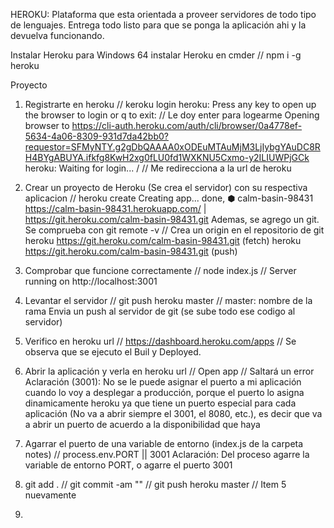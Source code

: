 HEROKU: Plataforma que esta orientada a proveer servidores de todo tipo de lenguajes. Entrega todo listo para que se ponga la aplicación ahi y la devuelva funcionando.

Instalar Heroku para Windows 64
instalar Heroku en cmder  //  npm i -g heroku

Proyecto

1) Registrarte en heroku // keroku login
heroku: Press any key to open up the browser to login or q to exit: // Le doy enter para logearme
Opening browser to https://cli-auth.heroku.com/auth/cli/browser/0a4778ef-5634-4a06-8309-931d7da42bb0?requestor=SFMyNTY.g2gDbQAAAA0xODEuMTAuMjM3LjIybgYAuDC8RH4BYgABUYA.ifkfg8KwH2xg0fLU0fd1WXKNU5Cxmo-y2ILIUWPjGCk
heroku: Waiting for login... /     // Me redirecciona a la url de heroku

2) Crear un proyecto de Heroku (Se crea el servidor) con su respectiva aplicacion // heroku create
Creating app... done, ⬢ calm-basin-98431
https://calm-basin-98431.herokuapp.com/ | https://git.heroku.com/calm-basin-98431.git
Ademas, se agrego un git. Se comprueba con git remote -v  // Crea un origin en el repositorio de git
    heroku  https://git.heroku.com/calm-basin-98431.git (fetch)
    heroku  https://git.heroku.com/calm-basin-98431.git (push)

3) Comprobar que funcione correctamente  // node index.js  //  Server running on http://localhost:3001

4) Levantar el servidor  //  git push heroku master  // master: nombre de la rama
    Envia un push al servidor de git (se sube todo ese codigo al servidor)

5) Verifico en heroku url  //  https://dashboard.heroku.com/apps  //  Se observa que se ejecuto el Buil y Deployed.

6) Abrir la aplicación y verla en heroku url  //  Open app  // Saltará un error
    Aclaración (3001): No se le puede asignar el puerto a mi aplicación cuando lo voy a desplegar a producción, porque el puerto lo asigna dinamicamente heroku ya que tiene un puerto especial para cada aplicación (No va a abrir siempre el 3001, el 8080, etc.), es decir que va a abrir un puerto de acuerdo a la disponibilidad que haya

7) Agarrar el puerto de una variable de entorno (index.js de la carpeta notes)  //  process.env.PORT || 3001
    Aclaración: Del proceso agarre la variable de entorno PORT, o agarre el puerto 3001 

8) git add .  //  git commit -am ""  //  git push heroku master  //  Item 5 nuevamente

9) 
